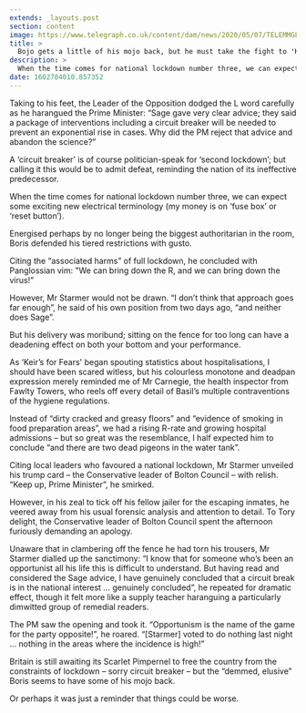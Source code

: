 ```yaml
--- 
extends: _layouts.post 
section: content 
image: https://www.telegraph.co.uk/content/dam/news/2020/05/07/TELEMMGLPICT000230746639_trans_NvBQzQNjv4BqOFETOfxYGjVMc6tecZdrRJxWLfs5mAvkbXYQqrLnBas.jpeg?impolicy=logo-overlay 
title: > 
  Bojo gets a little of his mojo back, but he must take the fight to 'Keir's for Fears' 
description: > 
  When the time comes for national lockdown number three, we can expect some exciting new electrical terminology (my money is on ‘fuse box’ or ‘reset button’).Energised perhaps by no longer being the biggest authoritarian in the room, Boris defended his tiered restrictions with gusto.Citing the “associated harms” of full lockdown, he concluded with Panglossian vim: "We can bring down the R, and we can bring down the virus!”However, Mr Starmer would not be drawn.Citing local leaders who favoured a national lockdown, Mr Starmer unveiled his trump card – the Conservative leader of Bolton Council – with relish.Unaware that in clambering off the fence he had torn his trousers, Mr Starmer dialled up the sanctimony: “I know that for someone who’s been an opportunist all his life this is difficult to understand. 
date: 1602704010.857352 
--- 
```

Taking to his feet, the Leader of the Opposition dodged the L word carefully as he harangued the Prime Minister: “Sage gave very clear advice; they said a package of interventions including a circuit breaker will be needed to prevent an exponential rise in cases. Why did the PM reject that advice and abandon the science?”

A ‘circuit breaker’ is of course politician-speak for ‘second lockdown’; but calling it this would be to admit defeat, reminding the nation of its ineffective predecessor.

When the time comes for national lockdown number three, we can expect some exciting new electrical terminology (my money is on ‘fuse box’ or ‘reset button’).

Energised perhaps by no longer being the biggest authoritarian in the room, Boris defended his tiered restrictions with gusto.

Citing the “associated harms” of full lockdown, he concluded with Panglossian vim: "We can bring down the R, and we can bring down the virus!”

However, Mr Starmer would not be drawn. “I don’t think that approach goes far enough”, he said of his own position from two days ago, “and neither does Sage”.

But his delivery was moribund; sitting on the fence for too long can have a deadening effect on both your bottom and your performance.

As ‘Keir’s for Fears' began spouting statistics about hospitalisations, I should have been scared witless, but his colourless monotone and deadpan expression merely reminded me of Mr Carnegie, the health inspector from Fawlty Towers, who reels off every detail of Basil’s multiple contraventions of the hygiene regulations.

Instead of “dirty cracked and greasy floors” and “evidence of smoking in food preparation areas”, we had a rising R-rate and growing hospital admissions – but so great was the resemblance, I half expected him to conclude “and there are two dead pigeons in the water tank”.

Citing local leaders who favoured a national lockdown, Mr Starmer unveiled his trump card – the Conservative leader of Bolton Council – with relish. “Keep up, Prime Minister”, he smirked.

However, in his zeal to tick off his fellow jailer for the escaping inmates, he veered away from his usual forensic analysis and attention to detail. To Tory delight, the Conservative leader of Bolton Council spent the afternoon furiously demanding an apology.

Unaware that in clambering off the fence he had torn his trousers, Mr Starmer dialled up the sanctimony: “I know that for someone who’s been an opportunist all his life this is difficult to understand. But having read and considered the Sage advice, I have genuinely concluded that a circuit break is in the national interest … genuinely concluded”, he repeated for dramatic effect, though it felt more like a supply teacher haranguing a particularly dimwitted group of remedial readers.

The PM saw the opening and took it. “Opportunism is the name of the game for the party opposite!”, he roared. “[Starmer] voted to do nothing last night … nothing in the areas where the incidence is high!”

Britain is still awaiting its Scarlet Pimpernel to free the country from the constraints of lockdown – sorry circuit breaker – but the “demmed, elusive” Boris seems to have some of his mojo back.

Or perhaps it was just a reminder that things could be worse.